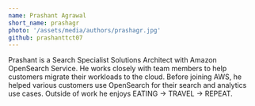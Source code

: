 ```yaml
---
name: Prashant Agrawal
short_name: prashagr
photo: '/assets/media/authors/prashagr.jpg'
github: prashanttct07
---
```


Prashant is a Search Specialist Solutions Architect with Amazon OpenSearch Service. He works closely with team members to help customers migrate their workloads to the cloud. Before joining AWS, he helped various customers use OpenSearch for their search and analytics use cases. Outside of work he enjoys EATING -> TRAVEL -> REPEAT.
